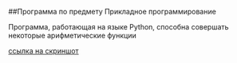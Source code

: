 ##Программа по предмету Прикладное программирование

Программа, работающая на языке Python, способна совершать некоторые арифметические функции


[ссылка на скриншот](https://drive.google.com/file/d/1OzkpzbNQuU7NBcJDFRMGaZzJTrlCcQF1/view?usp=sharing)

